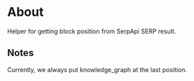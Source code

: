 # About
Helper for getting block position from SerpApi SERP result.

## Notes
Currently, we always put knowledge_graph at the last position. 